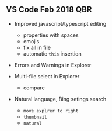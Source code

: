 
## VS Code Feb 2018 QBR

* Improved javascript/typescript editing
  * properties with spaces
  * emojis
  * fix all in file
  * automatic `this` insertion

* Errors and Warnings in Explorer

* Multi-file select in Explorer
  * compare

* Natural language, Bing setings search
  * `move explrer to right`
  * `thumbnail`
  * `natural`